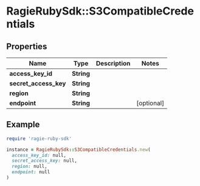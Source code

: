 # RagieRubySdk::S3CompatibleCredentials

## Properties

| Name | Type | Description | Notes |
| ---- | ---- | ----------- | ----- |
| **access_key_id** | **String** |  |  |
| **secret_access_key** | **String** |  |  |
| **region** | **String** |  |  |
| **endpoint** | **String** |  | [optional] |

## Example

```ruby
require 'ragie-ruby-sdk'

instance = RagieRubySdk::S3CompatibleCredentials.new(
  access_key_id: null,
  secret_access_key: null,
  region: null,
  endpoint: null
)
```

